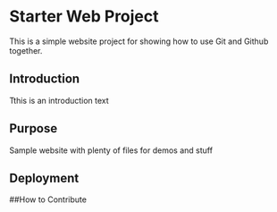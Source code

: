 # Starter Web Project

This is a simple website project for showing how to use Git and Github together.

## Introduction
Tthis is an introduction text
## Purpose
Sample website with plenty of files for demos and stuff
## Deployment

##How to Contribute

